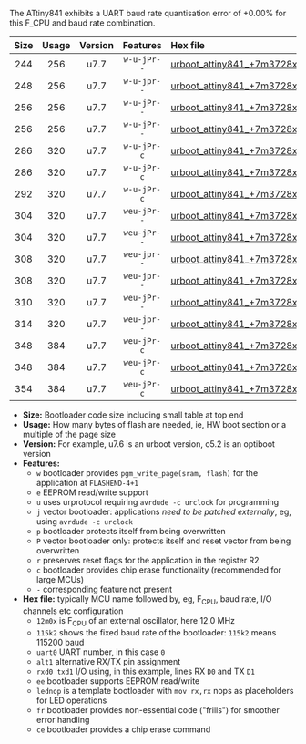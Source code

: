 The ATtiny841 exhibits a UART baud rate quantisation error of +0.00% for this F_CPU and baud rate combination.

|Size|Usage|Version|Features|Hex file|
|:-:|:-:|:-:|:-:|:--|
|244|256|u7.7|`w-u-jPr--`|[urboot_attiny841_+7m3728x_+460k8_uart0_alt1_rxb2_txa7_lednop.hex](https://raw.githubusercontent.com/stefanrueger/urboot.hex/main/mcus/attiny841/external_oscillator/fcpu_+7m3728x/br_+460k8/urboot_attiny841_+7m3728x_+460k8_uart0_alt1_rxb2_txa7_lednop.hex)|
|248|256|u7.7|`w-u-jpr--`|[urboot_attiny841_+7m3728x_+460k8_uart0_alt1_rxb2_txa7_lednop_fr.hex](https://raw.githubusercontent.com/stefanrueger/urboot.hex/main/mcus/attiny841/external_oscillator/fcpu_+7m3728x/br_+460k8/urboot_attiny841_+7m3728x_+460k8_uart0_alt1_rxb2_txa7_lednop_fr.hex)|
|256|256|u7.7|`w-u-jPr--`|[urboot_attiny841_+7m3728x_+460k8_uart0_rxa2_txa1_lednop_fr.hex](https://raw.githubusercontent.com/stefanrueger/urboot.hex/main/mcus/attiny841/external_oscillator/fcpu_+7m3728x/br_+460k8/urboot_attiny841_+7m3728x_+460k8_uart0_rxa2_txa1_lednop_fr.hex)|
|256|256|u7.7|`w-u-jPr--`|[urboot_attiny841_+7m3728x_+460k8_uart1_rxa4_txa5_lednop_fr.hex](https://raw.githubusercontent.com/stefanrueger/urboot.hex/main/mcus/attiny841/external_oscillator/fcpu_+7m3728x/br_+460k8/urboot_attiny841_+7m3728x_+460k8_uart1_rxa4_txa5_lednop_fr.hex)|
|286|320|u7.7|`w-u-jPr-c`|[urboot_attiny841_+7m3728x_+460k8_uart0_rxa2_txa1_lednop_fr_ce.hex](https://raw.githubusercontent.com/stefanrueger/urboot.hex/main/mcus/attiny841/external_oscillator/fcpu_+7m3728x/br_+460k8/urboot_attiny841_+7m3728x_+460k8_uart0_rxa2_txa1_lednop_fr_ce.hex)|
|286|320|u7.7|`w-u-jPr-c`|[urboot_attiny841_+7m3728x_+460k8_uart1_rxa4_txa5_lednop_fr_ce.hex](https://raw.githubusercontent.com/stefanrueger/urboot.hex/main/mcus/attiny841/external_oscillator/fcpu_+7m3728x/br_+460k8/urboot_attiny841_+7m3728x_+460k8_uart1_rxa4_txa5_lednop_fr_ce.hex)|
|292|320|u7.7|`w-u-jPr-c`|[urboot_attiny841_+7m3728x_+460k8_uart0_alt1_rxb2_txa7_lednop_fr_ce.hex](https://raw.githubusercontent.com/stefanrueger/urboot.hex/main/mcus/attiny841/external_oscillator/fcpu_+7m3728x/br_+460k8/urboot_attiny841_+7m3728x_+460k8_uart0_alt1_rxb2_txa7_lednop_fr_ce.hex)|
|304|320|u7.7|`weu-jPr--`|[urboot_attiny841_+7m3728x_+460k8_uart0_rxa2_txa1_ee_lednop.hex](https://raw.githubusercontent.com/stefanrueger/urboot.hex/main/mcus/attiny841/external_oscillator/fcpu_+7m3728x/br_+460k8/urboot_attiny841_+7m3728x_+460k8_uart0_rxa2_txa1_ee_lednop.hex)|
|304|320|u7.7|`weu-jPr--`|[urboot_attiny841_+7m3728x_+460k8_uart1_rxa4_txa5_ee_lednop.hex](https://raw.githubusercontent.com/stefanrueger/urboot.hex/main/mcus/attiny841/external_oscillator/fcpu_+7m3728x/br_+460k8/urboot_attiny841_+7m3728x_+460k8_uart1_rxa4_txa5_ee_lednop.hex)|
|308|320|u7.7|`weu-jpr--`|[urboot_attiny841_+7m3728x_+460k8_uart0_rxa2_txa1_ee_lednop_fr.hex](https://raw.githubusercontent.com/stefanrueger/urboot.hex/main/mcus/attiny841/external_oscillator/fcpu_+7m3728x/br_+460k8/urboot_attiny841_+7m3728x_+460k8_uart0_rxa2_txa1_ee_lednop_fr.hex)|
|308|320|u7.7|`weu-jpr--`|[urboot_attiny841_+7m3728x_+460k8_uart1_rxa4_txa5_ee_lednop_fr.hex](https://raw.githubusercontent.com/stefanrueger/urboot.hex/main/mcus/attiny841/external_oscillator/fcpu_+7m3728x/br_+460k8/urboot_attiny841_+7m3728x_+460k8_uart1_rxa4_txa5_ee_lednop_fr.hex)|
|310|320|u7.7|`weu-jPr--`|[urboot_attiny841_+7m3728x_+460k8_uart0_alt1_rxb2_txa7_ee_lednop.hex](https://raw.githubusercontent.com/stefanrueger/urboot.hex/main/mcus/attiny841/external_oscillator/fcpu_+7m3728x/br_+460k8/urboot_attiny841_+7m3728x_+460k8_uart0_alt1_rxb2_txa7_ee_lednop.hex)|
|314|320|u7.7|`weu-jpr--`|[urboot_attiny841_+7m3728x_+460k8_uart0_alt1_rxb2_txa7_ee_lednop_fr.hex](https://raw.githubusercontent.com/stefanrueger/urboot.hex/main/mcus/attiny841/external_oscillator/fcpu_+7m3728x/br_+460k8/urboot_attiny841_+7m3728x_+460k8_uart0_alt1_rxb2_txa7_ee_lednop_fr.hex)|
|348|384|u7.7|`weu-jPr-c`|[urboot_attiny841_+7m3728x_+460k8_uart0_rxa2_txa1_ee_lednop_fr_ce.hex](https://raw.githubusercontent.com/stefanrueger/urboot.hex/main/mcus/attiny841/external_oscillator/fcpu_+7m3728x/br_+460k8/urboot_attiny841_+7m3728x_+460k8_uart0_rxa2_txa1_ee_lednop_fr_ce.hex)|
|348|384|u7.7|`weu-jPr-c`|[urboot_attiny841_+7m3728x_+460k8_uart1_rxa4_txa5_ee_lednop_fr_ce.hex](https://raw.githubusercontent.com/stefanrueger/urboot.hex/main/mcus/attiny841/external_oscillator/fcpu_+7m3728x/br_+460k8/urboot_attiny841_+7m3728x_+460k8_uart1_rxa4_txa5_ee_lednop_fr_ce.hex)|
|354|384|u7.7|`weu-jPr-c`|[urboot_attiny841_+7m3728x_+460k8_uart0_alt1_rxb2_txa7_ee_lednop_fr_ce.hex](https://raw.githubusercontent.com/stefanrueger/urboot.hex/main/mcus/attiny841/external_oscillator/fcpu_+7m3728x/br_+460k8/urboot_attiny841_+7m3728x_+460k8_uart0_alt1_rxb2_txa7_ee_lednop_fr_ce.hex)|

- **Size:** Bootloader code size including small table at top end
- **Usage:** How many bytes of flash are needed, ie, HW boot section or a multiple of the page size
- **Version:** For example, u7.6 is an urboot version, o5.2 is an optiboot version
- **Features:**
  + `w` bootloader provides `pgm_write_page(sram, flash)` for the application at `FLASHEND-4+1`
  + `e` EEPROM read/write support
  + `u` uses urprotocol requiring `avrdude -c urclock` for programming
  + `j` vector bootloader: applications *need to be patched externally*, eg, using `avrdude -c urclock`
  + `p` bootloader protects itself from being overwritten
  + `P` vector bootloader only: protects itself and reset vector from being overwritten
  + `r` preserves reset flags for the application in the register R2
  + `c` bootloader provides chip erase functionality (recommended for large MCUs)
  + `-` corresponding feature not present
- **Hex file:** typically MCU name followed by, eg, F<sub>CPU</sub>, baud rate, I/O channels etc configuration
  + `12m0x` is F<sub>CPU</sub> of an external oscillator, here 12.0 MHz
  + `115k2` shows the fixed baud rate of the bootloader: `115k2` means 115200 baud
  + `uart0` UART number, in this case `0`
  + `alt1` alternative RX/TX pin assignment
  + `rxd0 txd1` I/O using, in this example, lines RX `D0` and TX `D1`
  + `ee` bootloader supports EEPROM read/write
  + `lednop` is a template bootloader with `mov rx,rx` nops as placeholders for LED operations
  + `fr` bootloader provides non-essential code ("frills") for smoother error handling
  + `ce` bootloader provides a chip erase command
